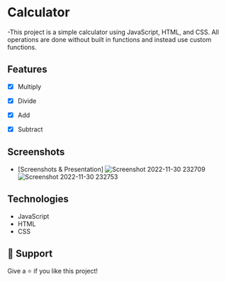 <h1 align="left">Calculator</h1>

<p align="left">-This project is a simple calculator
using JavaScript, HTML, and CSS. All operations are done
without built in functions and instead use
custom functions.
</p>

## Features

- [x] Multiply
- [x] Divide
- [x] Add
- [x] Subtract


## Screenshots

- [Screenshots & Presentation]
![Screenshot 2022-11-30 232709](https://user-images.githubusercontent.com/97045700/204972992-411b2c0e-0138-4d20-8df5-73d34985aca9.jpg)
![Screenshot 2022-11-30 232753](https://user-images.githubusercontent.com/97045700/204973024-cf83cabe-4dcb-4ddd-a64f-8e6bd8c17da7.jpg)


## Technologies 

- JavaScript
- HTML
- CSS

## 🤝 Support

Give a ⭐️ if you like this project!
